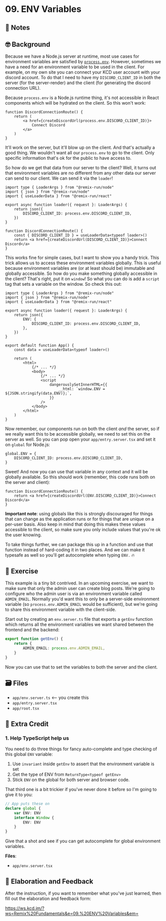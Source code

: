 # 09. ENV Variables

## 📝 Notes

## 🤓 Background

Because we have a Node.js server at runtime, most use cases for environment
variables are satisfied by
[`process.env`](https://nodejs.org/api/process.html#processenv). However,
sometimes we have a need for an environment variable to be used in the client.
For example, on my own site you can connect your KCD user account with your
discord account. To do that I need to have my `DISCORD_CLIENT_ID` in both the
server (for the server-render) and the client (for generating the discord
connection URL).

Because `process.env` is a Node.js runtime thing, it's not accessible in React
components which will be hydrated on the client. So this won't work:

```tsx
function DiscordConnectionRoute() {
    return (
        <a href={createDiscordUrl(process.env.DISCORD_CLIENT_ID)}>
            Connect Discord
        </a>
    )
}
```

It'll work on the server, but it'll blow up on the client. And that's actually a
good thing. We wouldn't want all our `process.env` to go to the client. Only
specific information that's ok for the public to have access to.

So how do we get that data from our server to the client? Well, it turns out
that environment variables are no different from any other data our server can
send to our client. We can send it via the `loader`!

```tsx
import type { LoaderArgs } from "@remix-run/node"
import { json } from "@remix-run/node"
import { useLoaderData } from "@remix-run/react"

export async function loader({ request }: LoaderArgs) {
    return json({
        DISCORD_CLIENT_ID: process.env.DISCORD_CLIENT_ID,
    })
}

function DiscordConnectionRoute() {
    const { DISCORD_CLIENT_ID } = useLoaderData<typeof loader>()
    return <a href={createDiscordUrl(DISCORD_CLIENT_ID)}>Connect Discord</a>
}
```

This works fine for simple cases, but I want to show you a handy trick. This
trick allows us to access these environment variables globally. This is useful
because environment variables are (or at least should be) immutable and globally
accessible. So how do you make something globally accessible in the client?
That's right, put it on `window`! So what you can do is add a `script` tag that
sets a variable on the window. So check this out:

```tsx filename=app/root.tsx
import type { LoaderArgs } from "@remix-run/node"
import { json } from "@remix-run/node"
import { useLoaderData } from "@remix-run/react"

export async function loader({ request }: LoaderArgs) {
    return json({
        ENV: {
            DISCORD_CLIENT_ID: process.env.DISCORD_CLIENT_ID,
        },
    })
}

export default function App() {
    const data = useLoaderData<typeof loader>()

    return (
        <html>
            {/* ... */}
            <body>
                {/* ... */}
                <script
                    dangerouslySetInnerHTML={{
                        __html: `window.ENV = ${JSON.stringify(data.ENV)};`,
                    }}
                />
            </body>
        </html>
    )
}
```

Now remember, our components run on both the client _and_ the server, so if we
really want this to be accessible globally, we need to set this on the server as
well. So you can pop open your `app/entry.server.tsx` and set it on `global` for
Node.js:

```tsx
global.ENV = {
    DISCORD_CLIENT_ID: process.env.DISCORD_CLIENT_ID,
}
```

Sweet! And now you can use that variable in any context and it will be globally
available. So this should work (remember, this code runs both on the server and
client):

```tsx
function DiscordConnectionRoute() {
    return <a href={createDiscordUrl(ENV.DISCORD_CLIENT_ID)}>Connect Discord</a>
}
```

**Important note**: using globals like this is strongly discouraged for things
that can change as the application runs or for things that are unique on a
per-user basis. Also keep in mind that doing this makes these values accessible
to the client, so make sure you only include values that you're ok the user
knowing.

To take things further, we can package this up in a function and use that
function instead of hard-coding it in two places. And we can make it typesafe as
well so you'll get autocomplete when typing `ENV.` 🔥

## 💪 Exercise

This example is a tiny bit contrived. In an upcoming exercise, we want to make
sure that only the admin user can create blog posts. We're going to configure
who the admin user is via an environment variable called `ADMIN_EMAIL`. Normally
you'd want this to only be a server-side environment variable (so
`process.env.ADMIN_EMAIL` would be sufficient), but we're going to share this
environment variable with the client-side.

Start out by creating an `env.server.ts` file that exports a `getEnv` function
which returns all the environment variables we want shared between the frontend
and the backend:

```ts
export function getEnv() {
    return {
        ADMIN_EMAIL: process.env.ADMIN_EMAIL,
    }
}
```

Now you can use that to set the variables to both the server and the client.

## 🗃 Files

-   `app/env.server.ts` <-- you create this
-   `app/entry.server.tsx`
-   `app/root.tsx`

## 💯 Extra Credit

### 1. Help TypeScript help us

You need to do three things for fancy auto-complete and type checking of this
global `ENV` variable:

1. Use `invariant` inside `getEnv` to assert that the environment variable is
   set
2. Get the type of ENV from `ReturnType<typeof getEnv>`
3. Stick `ENV` on the global for both server and browser code.

That third one is a bit trickier if you've never done it before so I'm going to
give it to you:

```ts
// App puts these on
declare global {
    var ENV: ENV
    interface Window {
        ENV: ENV
    }
}
```

Give that a shot and see if you can get autocomplete for global environment
variables.

**Files**:

-   `app/env.server.tsx`

## 🦉 Elaboration and Feedback

After the instruction, if you want to remember what you've just learned, then
fill out the elaboration and feedback form:

https://ws.kcd.im/?ws=Remix%20Fundamentals&e=09.%20ENV%20Variables&em=
